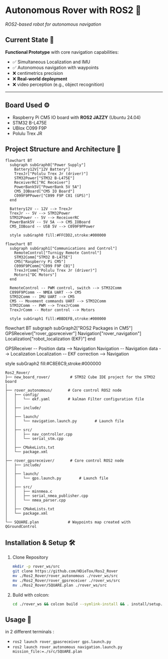 # Autonomous Rover with ROS2 🚀  
*ROS2-based robot for autonomous navigation*

## Current State 🧪  
**Functional Prototype** with core navigation capabilities:  

- ✅ Simultaneous Localization and IMU
- ✅ Autonomous navigation with waypoints
- ❌ centimetrics precision
- ❌ **Real-world deployment**
- ❌ video perception (e.g., object recognition)  

---

## Board Used ⚙️
- Raspberry Pi CM5 IO board with **ROS2 JAZZY** (Ubuntu 24.04)
- STM32 B-L475E
- UBlox C099 F9P
- Polulu Trex JR 

## Project Structure and Architecture  📂

```mermaid
flowchart BT
  subgraph subGraph0["Power Supply"]
    Battery12V["12V Battery"]
    TrexJr["Polulu Trex Jr (driver)"]
    STM32Power["STM32 B-L475E"]
    ReceiverRC["RC Receiver"]
    PowerBank5V["PowerBank 5V 5A"]
    CM5_IOBoard["CM5 IO Board"]
    C099F9PPower["C099 F9P C01 (GPS)"]
  end

  Battery12V -- 12V --> TrexJr
  TrexJr -- 5V --> STM32Power
  STM32Power -- 5V --> ReceiverRC
  PowerBank5V -- 5V 5A --> CM5_IOBoard
  CM5_IOBoard -- USB 5V --> C099F9PPower

  style subGraph0 fill:#FFCDD2,stroke:#000000
```

```mermaid
flowchart BT
  subgraph subGraph1["Communications and Control"]
    RemoteControl["Turnigy Remote Control"]
    STM32Comm["STM32 B-L475E"]
    CM5["Raspberry Pi CM5"]
    C099F9PComm["C099 F9P C01"]
    TrexJrComm["Polulu Trex Jr (driver)"]
    Motors["DC Motors"]
  end

  RemoteControl -- PWM control, switch --> STM32Comm
  C099F9PComm -- NMEA UART --> CM5
  STM32Comm -- IMU UART --> CM5
  CM5 -- Movement commands UART --> STM32Comm
  STM32Comm -- PWM --> TrexJrComm
  TrexJrComm -- Motor control --> Motors

  style subGraph1 fill:#BBDEFB,stroke:#000000

```
flowchart BT
  subgraph subGraph2["ROS2 Packages in CM5"]
    GPSReceiver["rover_gpsreceiver"]
    Navigation["rover_navigation"]
    Localization["robot_localization (EKF)"]
  end

  GPSReceiver -- Position data --> Navigation
  Navigation -- Navigation data --> Localization
  Localization -- EKF correction --> Navigation

  style subGraph2 fill:#C8E6C9,stroke:#000000



```
Ros2_Rover/
├── new_board_rover/         # STM32 Cube IDE project for the STM32 board
│
├── rover_autonomous/       # Core control ROS2 node
│   ├── config/
│   │   └── ekf.yaml        # kalman Filter configuration file
│   │
│   ├── include/
│   │
│   ├── launch/
│   │   └── navigation.launch.py        # Launch file
│   │
│   ├── src/
│   │   ├── nav_controller.cpp
│   │   └── serial_stm.cpp
│   │
│   ├── CMakeLists.txt
│   └── package.xml
│
├── rover_gpsreceiver/       # Core control ROS2 node
│   ├── include/
│   │
│   ├── launch/
│   │   └── gps.launch.py        # Launch file
│   │
│   ├── src/
│   │   ├── minnmea.c
│   │   ├── serial_nmea_publisher.cpp
│   │   └── nmea_parser.cpp
│   │
│   ├── CMakeLists.txt
│   └── package.xml
│
└── SQUARE.plan             # Waypoints map created with QGroundControl
```

## Installation & Setup 🛠️

1. Clone Repository
    ```bash 
    mkdir -p rover_ws/src
    git clone https://github.com/HDieTox/Ros2_Rover
    mv ./Ros2_Rover/rover_autonomous ./rover_ws/src
    mv ./Ros2_Rover/rover_gpsreceiver ./rover_ws/src
    mv ./Ros2_Rover/SQUARE.plan ./rover_ws/src
    ```
2. Build with colcon:
    ```bash 
    cd ./rover_ws && colcon build --symlink-install && . install/setup.bash
    ```
## Usage 🧭

in 2 different terminals : 

- `ros2 launch rover_gpasreceiver gps.launch.py`
- `ros2 launch rover_autonomous navigation.launch.py mission_file:=./src/SQUARE.plan`